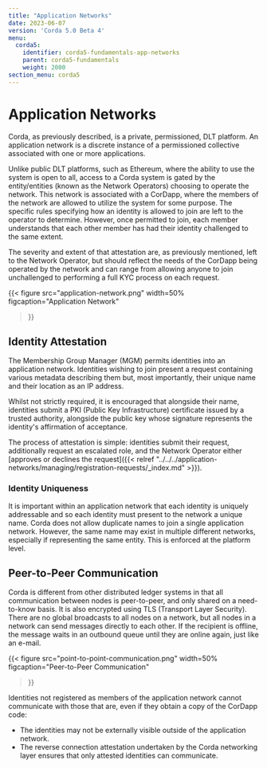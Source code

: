 ```yaml
---
title: "Application Networks"
date: 2023-06-07
version: 'Corda 5.0 Beta 4'
menu:
  corda5:
    identifier: corda5-fundamentals-app-networks
    parent: corda5-fundamentals
    weight: 2000
section_menu: corda5
---
```


# Application Networks

Corda, as previously described, is a private, permissioned, DLT platform. 
An application network is a discrete instance of a permissioned collective associated with one or more applications.

Unlike public DLT platforms, such as Ethereum, where the ability to use the system is open to all, access to a Corda system is gated by the entity/entities (known as the Network Operators) choosing to operate the network. 
This network is associated with a CorDapp, where the members of the network are allowed to utilize the system for some purpose. The specific rules specifying how an identity is allowed to join are left to the operator to determine. 
However, once permitted to join, each member understands that each other member has had their identity challenged to the same extent. 

The severity and extent of that attestation are, as previously mentioned, left to the Network Operator, but should reflect the needs of the CorDapp being operated by the network and can range from allowing anyone to join unchallenged to performing a full KYC process on each request.

{{< 
  figure
	 src="application-network.png"
   width=50%
	 figcaption="Application Network"
>}}

## Identity Attestation

The Membership Group Manager (MGM) permits identities into an application network. 
Identities wishing to join present a request containing various metadata describing them but, most importantly, their unique name and their location as an IP address.

Whilst not strictly required, it is encouraged that alongside their name, identities submit a PKI (Public Key Infrastructure) certificate issued by a trusted authority, alongside the public key whose signature represents the identity's affirmation of acceptance. 

The process of attestation is simple: identities submit their request, additionally request an escalated role, and the Network Operator either [approves or declines the request]({{< relref "../../../application-networks/managing/registration-requests/_index.md" >}}).

### Identity Uniqueness

It is important within an application network that each identity is uniquely addressable and so each identity must present to the network a unique name.
Corda does not allow duplicate names to join a single application network.
However, the same name may exist in multiple different networks, especially if representing the same entity. 
This is enforced at the platform level.

## Peer-to-Peer Communication

Corda is different from other distributed ledger systems in that all communication between nodes is peer-to-peer, and only shared on a need-to-know basis. It is also encrypted using TLS (Transport Layer Security). 
There are no global broadcasts to all nodes on a network, but all nodes in a network can send messages directly to each other. 
If the recipient is offline, the message waits in an outbound queue until they are online again, just like an e-mail.

{{< 
  figure
	 src="point-to-point-communication.png"
   width=50%
	 figcaption="Peer-to-Peer Communication"
>}}

Identities not registered as members of the application network cannot communicate with those that are, even if they obtain a copy of the CorDapp code:
* The identities may not be externally visible outside of the application network.
* The reverse connection attestation undertaken by the Corda networking layer ensures that only attested identities can communicate. 
